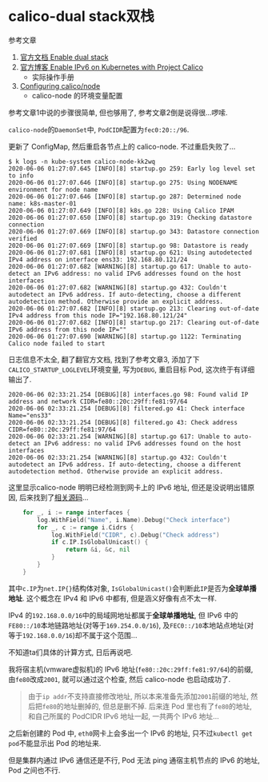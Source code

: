 # calico-dual stack双栈

参考文章

1. [官方文档 Enable dual stack](https://docs.projectcalico.org/networking/dual-stack)
2. [官方博客 Enable IPv6 on Kubernetes with Project Calico](https://www.projectcalico.org/enable-ipv6-on-kubernetes-with-project-calico/)
    - 实际操作手册
3. [Configuring calico/node](https://docs.projectcalico.org/reference/node/configuration#environment-variables)
	- calico-node 的环境变量配置

参考文章1中说的步骤很简单, 但也够用了, 参考文章2倒是说得很...啰嗦.

`calico-node`的`DaemonSet`中, `PodCIDR`配置为`fec0:20::/96`.

更新了 ConfigMap, 然后重启各节点上的 calico-node. 不过重启失败了...

```log
$ k logs -n kube-system calico-node-kk2wq
2020-06-06 01:27:07.645 [INFO][8] startup.go 259: Early log level set to info
2020-06-06 01:27:07.646 [INFO][8] startup.go 275: Using NODENAME environment for node name
2020-06-06 01:27:07.646 [INFO][8] startup.go 287: Determined node name: k8s-master-01
2020-06-06 01:27:07.649 [INFO][8] k8s.go 228: Using Calico IPAM
2020-06-06 01:27:07.650 [INFO][8] startup.go 319: Checking datastore connection
2020-06-06 01:27:07.669 [INFO][8] startup.go 343: Datastore connection verified
2020-06-06 01:27:07.669 [INFO][8] startup.go 98: Datastore is ready
2020-06-06 01:27:07.681 [INFO][8] startup.go 621: Using autodetected IPv4 address on interface ens33: 192.168.80.121/24
2020-06-06 01:27:07.682 [WARNING][8] startup.go 617: Unable to auto-detect an IPv6 address: no valid IPv6 addresses found on the host interfaces
2020-06-06 01:27:07.682 [WARNING][8] startup.go 432: Couldn't autodetect an IPv6 address. If auto-detecting, choose a different autodetection method. Otherwise provide an explicit address.
2020-06-06 01:27:07.682 [INFO][8] startup.go 213: Clearing out-of-date IPv4 address from this node IP="192.168.80.121/24"
2020-06-06 01:27:07.682 [INFO][8] startup.go 217: Clearing out-of-date IPv6 address from this node IP=""
2020-06-06 01:27:07.690 [WARNING][8] startup.go 1122: Terminating
Calico node failed to start
```

日志信息不太全, 翻了翻官方文档, 找到了参考文章3, 添加了下`CALICO_STARTUP_LOGLEVEL`环境变量, 写为`DEBUG`, 重启目标 Pod, 这次终于有详细输出了.

```log
2020-06-06 02:33:21.254 [DEBUG][8] interfaces.go 98: Found valid IP address and network CIDR=fe80::20c:29ff:fe81:97/64
2020-06-06 02:33:21.254 [DEBUG][8] filtered.go 41: Check interface Name="ens33"
2020-06-06 02:33:21.254 [DEBUG][8] filtered.go 43: Check address CIDR=fe80::20c:29ff:fe81:97/64
2020-06-06 02:33:21.254 [WARNING][8] startup.go 617: Unable to auto-detect an IPv6 address: no valid IPv6 addresses found on the host interfaces
2020-06-06 02:33:21.254 [WARNING][8] startup.go 432: Couldn't autodetect an IPv6 address. If auto-detecting, choose a different autodetection method. Otherwise provide an explicit address.
```

这里显示calico-node 明明已经检测到网卡上的 IPv6 地址, 但还是没说明出错原因, 后来找到了[相关源码](https://github.com/projectcalico/node/blob/v3.11.0/pkg/startup/autodetection/filtered.go#L40)...

```go
	for _, i := range interfaces {
		log.WithField("Name", i.Name).Debug("Check interface")
		for _, c := range i.Cidrs {
			log.WithField("CIDR", c).Debug("Check address")
			if c.IP.IsGlobalUnicast() {
				return &i, &c, nil
			}
		}
	}
```

其中`c.IP`为`net.IP{}`结构体对象, `IsGlobalUnicast()`会判断此`IP`是否为**全球单播地址**. 这个概念在 IPv4 和 IPv6 中都有, 但是涵义好像有点不太一样.

IPv4 的`192.168.0.0/16`中的局域网地址都属于**全球单播地址**, 但 IPv6 中的`FE80::/10`本地链路地址(对等于`169.254.0.0/16`), 及`FEC0::/10`本地站点地址(对等于`192.168.0.0/16`)却不属于这个范围...

不知道ta们具体的计算方式, 日后再说吧.

我将宿主机(vmware虚拟机)的 IPv6 地址(`fe80::20c:29ff:fe81:97/64`)的前缀, 由`fe80`改成`2001`, 就可以通过这个检查, 然后 calico-node 也启动成功了.

> 由于`ip addr`不支持直接修改地址, 所以本来准备先添加`2001`前缀的地址, 然后把`fe80`的地址删掉的, 但总是删不掉. 后来连 Pod 里也有了`fe80`的地址, 和自己所属的 PodCIDR IPv6 地址一起, 一共两个 IPv6 地址...

之后新创建的 Pod 中, `eth0`网卡上会多出一个 IPv6 的地址, 只不过`kubectl get pod`不能显示出 Pod 的地址来.

但是集群内通过 IPv6 通信还是不行, Pod 无法 ping 通宿主机节点的 IPv6 的地址, Pod 之间也不行.
